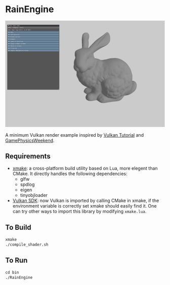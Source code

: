 # RainEngine

![](assets/teaser.png)

A minimum Vulkan render example inspired by [Vulkan Tutorial](https://vulkan-tutorial.com/) and [GamePhysicsWeekend](https://github.com/gamephysicsweekend/VulkanRenderer).

## Requirements

* [xmake](https://xmake.io/#/): a cross-platform build utility based on Lua, more elegent than CMake. It directly handles the following dependencies:
  * glfw
  * spdlog
  * eigen
  * tinyobjloader
* [Vulkan SDK](https://vulkan.lunarg.com/sdk/home): now Vulkan is imported by calling CMake in xmake, if the environment variable is correctly set xmake should easily find it. One can try other ways to import this library by modifying `xmake.lua`.

## To Build

```
xmake
./compile_shader.sh
```

## To Run

```
cd bin
./RainEngine
```